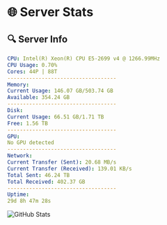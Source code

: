 # 🌐 Server Stats
## 🔍 Server Info
```yaml
CPU: Intel(R) Xeon(R) CPU E5-2699 v4 @ 1266.99MHz
CPU Usage: 0.70%
Cores: 44P | 88T
-----------------------------------
Memory:
Current Usage: 146.07 GB/503.74 GB
Available: 354.24 GB
-----------------------------------
Disk:
Current Usage: 66.51 GB/1.71 TB
Free: 1.56 TB
-----------------------------------
GPU:
No GPU detected
-----------------------------------
Network:
Current Transfer (Sent): 20.68 MB/s
Current Transfer (Received): 139.01 KB/s
Total Sent: 46.24 TB
Total Received: 402.37 GB
-----------------------------------
Uptime:
29d 8h 47m 28s
```
![GitHub Stats](https://img.shields.io/badge/Updated-2025-04-06_06:10:17-blue)